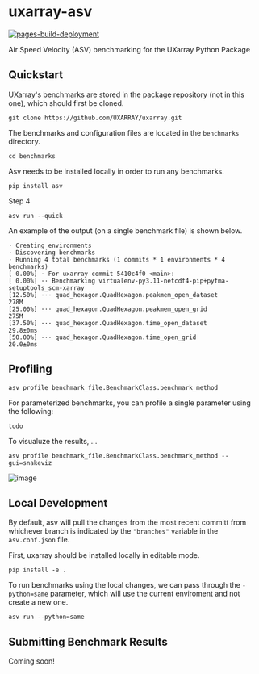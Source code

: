 # uxarray-asv
[![pages-build-deployment](https://github.com/UXARRAY/uxarray-asv/actions/workflows/pages/pages-build-deployment/badge.svg)](https://github.com/UXARRAY/uxarray-asv/actions/workflows/pages/pages-build-deployment)

Air Speed Velocity (ASV) benchmarking for the UXarray Python Package

## Quickstart

UXarray's benchmarks are stored in the package repository (not in this one), which should first be cloned. 
```
git clone https://github.com/UXARRAY/uxarray.git
```

The benchmarks and configuration files are located in the `benchmarks` directory.
```
cd benchmarks
```
Asv needs to be installed locally in order to run any benchmarks. 
```
pip install asv
```
Step 4
```
asv run --quick
```

An example of the output (on a single benchmark file) is shown below. 
```
· Creating environments
· Discovering benchmarks
· Running 4 total benchmarks (1 commits * 1 environments * 4 benchmarks)
[ 0.00%] · For uxarray commit 5410c4f0 <main>:
[ 0.00%] ·· Benchmarking virtualenv-py3.11-netcdf4-pip+pyfma-setuptools_scm-xarray
[12.50%] ··· quad_hexagon.QuadHexagon.peakmem_open_dataset                                                                                                               278M
[25.00%] ··· quad_hexagon.QuadHexagon.peakmem_open_grid                                                                                                                  275M
[37.50%] ··· quad_hexagon.QuadHexagon.time_open_dataset                                                                                                              29.8±0ms
[50.00%] ··· quad_hexagon.QuadHexagon.time_open_grid                                                                                                                 20.0±0ms
```

## Profiling
```
asv profile benchmark_file.BenchmarkClass.benchmark_method
```

For parameterized benchmarks, you can profile a single parameter using the following:

```
todo
```

To visualuze the results, ...
```
asv profile benchmark_file.BenchmarkClass.benchmark_method --gui=snakeviz
```

![image](https://github.com/user-attachments/assets/c0bfa596-7d86-413d-bf83-077f6e9d29ec)


## Local Development 

By default, asv will pull the changes from the most recent committ from whichever branch is indicated by the `"branches"` variable in the `asv.conf.json` file.

First, uxarray should be installed locally in editable mode.
```
pip install -e .
```


To run benchmarks using the local changes, we can pass through the ``-python=same`` parameter, which will use the current enviroment and not create a new one. 
```
asv run --python=same
```

## Submitting Benchmark Results

Coming soon! 














